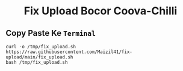 <h1 align="center">
  Fix Upload Bocor Coova-Chilli
</h1>

Copy Paste Ke `Terminal`
---

```
curl -o /tmp/fix_upload.sh https://raw.githubusercontent.com/Maizil41/fix-upload/main/fix_upload.sh
bash /tmp/fix_upload.sh
```
